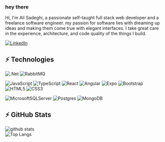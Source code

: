 ### hey there

Hi, I'm Ali Sadeghi, a passionate self-taught full stack web developer and a freelance software engineer. my passion for software lies with dreaming up ideas and making them come true with elegant interfaces. I take great care in the experience, architecture, and code quality of the things I build.

<a href="https://www.linkedin.com/in/ali-sadeghi-8935661a3/" target="_blank"><img alt="LinkedIn" src="https://img.shields.io/badge/-LinkedIn-0077B5?style=flat-square&logo=Linkedin&logoColor=white"></a>


## ⚡ Technologies

![.Net](https://img.shields.io/badge/.NetCore-5C2D91?style=flat-square&logo=.net&logoColor=white)
![RabbitMQ](https://img.shields.io/badge/Rabbitmq-FF6600?style=flat-square&logo=rabbitmq&logoColor=white)

![JavaScript](https://img.shields.io/badge/-JavaScript-%23F7DF1C?style=flat-square&logo=javascript&logoColor=000000&labelColor=%23F7DF1C&color=%23FFCE5A)
![TypeScript](https://img.shields.io/badge/-TypeScript-007ACC?style=flat-square&logo=typescript&logoColor=white)
![React](https://img.shields.io/badge/-Reactjs-%23282C34?style=flat-square&logo=react)
![Angular](https://img.shields.io/badge/angular-%23DD0031.svg?style=flat-square&logo=angular&logoColor=white)
![Expo](https://img.shields.io/badge/expo-1C1E24?style=flat-square&logo=expo&logoColor=#D04A37)
![Bootstrap](https://img.shields.io/badge/-Bootstrap-563D7C?style=flat-square&logo=bootstrap)
![HTML5](https://img.shields.io/badge/-HTML5-%23E44D27?style=flat-square&logo=html5&logoColor=ffffff)
![CSS3](https://img.shields.io/badge/-CSS3-%231572B6?style=flat-square&logo=css3)

![MicrosoftSQLServer](https://img.shields.io/badge/Microsoft%20SQL%20Sever-CC2927?style=flat-square&logo=microsoft%20sql%20server&logoColor=white)
![Postgres](https://img.shields.io/badge/postgres-%23316192.svg?style=flat-square&logo=postgresql&logoColor=white)
![MongoDB](https://img.shields.io/badge/-MongoDB-black?style=flat-square&logo=mongodb)
## ⚡ GitHub Stats

![github stats](https://github-readme-stats.vercel.app/api?username=Asadeghi77&show_icons=true&hide_rank=true&count_private=true)
<br/>
![Top Langs](https://github-readme-stats.vercel.app/api/top-langs/?username=Asadeghi77&hide=TeX&layout=compact)
